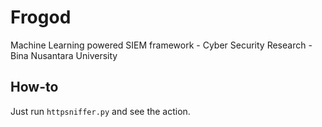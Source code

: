 # Frogod
Machine Learning powered SIEM framework - Cyber Security Research - Bina Nusantara University

## How-to
Just run `httpsniffer.py` and see the action.
